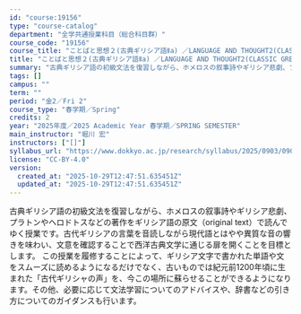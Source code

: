 ```yaml
---
id: "course:19156"
type: "course-catalog"
department: "全学共通授業科目（総合科目群）"
course_code: "19156"
course_title: "ことばと思想２(古典ギリシア語Ⅱa) ／LANGUAGE AND THOUGHT2(CLASSIC GREEK II (A))"
title: "ことばと思想２(古典ギリシア語Ⅱa) ／LANGUAGE AND THOUGHT2(CLASSIC GREEK II (A))"
summary: "古典ギリシア語の初級文法を復習しながら、ホメロスの叙事詩やギリシア悲劇、プラトンやヘロドトスなどの著作をギリシア語の原文（original text）で読んでゆく授業です。古代ギリシアの言葉を音読しながら現代語とはやや異質な音の響きを味わい…"
tags: []
campus: ""
term: ""
period: "金2／Fri 2"
course_type: "春学期／Spring"
credits: 2
year: "2025年度／2025 Academic Year 春学期／SPRING SEMESTER"
main_instructor: "堀川 宏"
instructors: ["[]"]
syllabus_url: "https://www.dokkyo.ac.jp/research/syllabus/2025/0903/0903_19156_ja_JP.html"
license: "CC-BY-4.0"
version:
  created_at: "2025-10-29T12:47:51.635451Z"
  updated_at: "2025-10-29T12:47:51.635451Z"
---
```

古典ギリシア語の初級文法を復習しながら、ホメロスの叙事詩やギリシア悲劇、プラトンやヘロドトスなどの著作をギリシア語の原文（original text）で読んでゆく授業です。古代ギリシアの言葉を音読しながら現代語とはやや異質な音の響きを味わい、文意を確認することで西洋古典文学に通じる扉を開くことを目標とします。 この授業を履修することによって、ギリシア文字で書かれた単語や文をスムーズに読めるようになるだけでなく、古いものでは紀元前1200年頃に生まれた「古代ギリシャの声」を、今この場所に蘇らせることができるようになります。その他、必要に応じて文法学習についてのアドバイスや、辞書などの引き方についてのガイダンスも行います。
